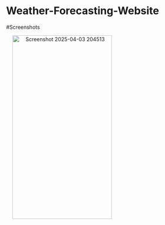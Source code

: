 # Weather-Forecasting-Website
#Screenshots

<div style="text-align: center; margin-bottom: 20px;">
    <img src="https://github.com/user-attachments/assets/138f04c1-aad0-4345-9fb5-fa19731de137" alt="Screenshot 2025-04-03 204513" width="270" height="500" style="margin-right: 200px; display: inline-block;" />
</div>
